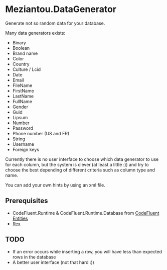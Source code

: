 ﻿# Meziantou.DataGenerator

Generate not so random data for your database.

Many data generators exists:

- Binary
- Boolean
- Brand name
- Color
- Country
- Culture / Lcid
- Date
- Email
- FileName
- FirstName
- LastName
- FullName
- Gender
- Guid
- Lipsum
- Number
- Password
- Phone number (US and FR)
- String
- Username
- Foreign keys

Currently there is no user interface to choose which data generator to use for each column, but
the system is clever (at least a little :)) and try to choose the best depending of different
criteria such as column type and name.

You can add your own hints by using an xml file.

## Prerequisites

- CodeFluent.Runtime & CodeFluent.Runtime.Database from [CodeFluent Entities](http://www.softfluent.com/products/codefluent-entities)
- [Rex](http://research.microsoft.com/en-us/projects/rex/)

## TODO
- If an error occurs while inserting a row, you will have less than expected rows in the database
- A better user interface (not that hard :))
